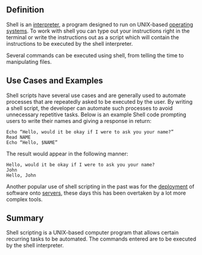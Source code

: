## Definition

Shell is an [interpreter](interpreter.md), a program designed to run on UNIX-based [operating systems](operating-system.md). To work with shell you can type out your instructions right in the terminal or write the instructions out as a script which will contain the instructions to be  executed by the shell interpreter.

Several commands can be executed using shell, from telling the time to manipulating files.

## Use Cases and Examples

Shell scripts have several use cases and are generally used to automate processes that are repeatedly asked to be executed by the user. By writing a shell script, the developer can automate such processes to avoid unnecessary repetitive tasks.
Below is an example Shell code prompting users to write their names and giving a response in return:
```
Echo “Hello, would it be okay if I were to ask you your name?”
Read NAME
Echo “Hello, $NAME”
```
The result would appear in the following manner:
```
Hello, would it be okay if I were to ask you your name?
John
Hello, John
```
Another popular use of shell scripting in the past was for the [deployment](deployment.md) of software onto [servers](server.md), these days this has been overtaken by a lot more complex tools.

## Summary

Shell scripting is a UNIX-based computer program that allows certain recurring tasks to be automated. The commands entered are to be executed by the shell interpreter.
